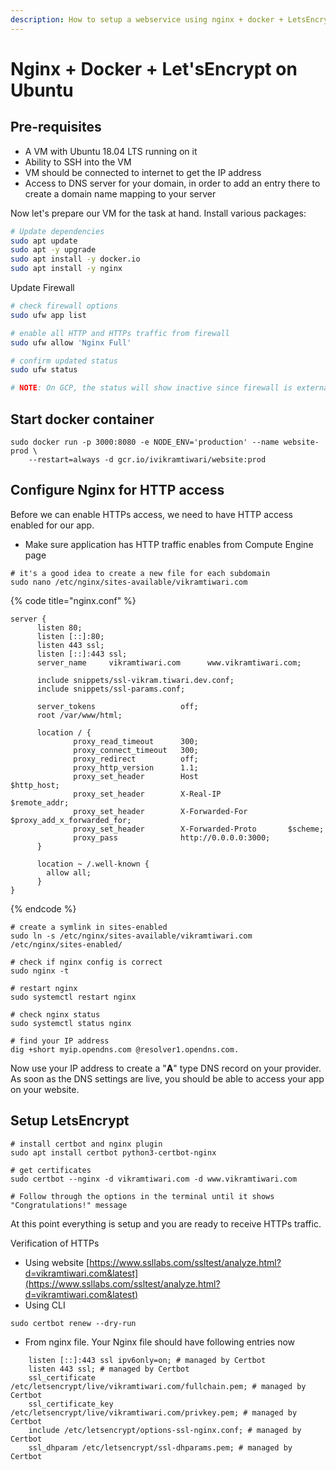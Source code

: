 ```yaml
---
description: How to setup a webservice using nginx + docker + LetsEncrypt on Ubuntu VMs
---
```


# Nginx + Docker + Let'sEncrypt on Ubuntu

## Pre-requisites

* A VM with Ubuntu 18.04 LTS running on it
* Ability to SSH into the VM
* VM should be connected to internet to get the IP address
* Access to DNS server for your domain, in order to add an entry there to create a domain name mapping to your server

Now let's prepare our VM for the task at hand. Install various packages:

```bash
# Update dependencies
sudo apt update
sudo apt -y upgrade
sudo apt install -y docker.io
sudo apt install -y nginx
```

Update Firewall

```bash
# check firewall options
sudo ufw app list

# enable all HTTP and HTTPs traffic from firewall
sudo ufw allow 'Nginx Full'

# confirm updated status
sudo ufw status

# NOTE: On GCP, the status will show inactive since firewall is external
```

## Start docker container

```text
sudo docker run -p 3000:8080 -e NODE_ENV='production' --name website-prod \
    --restart=always -d gcr.io/ivikramtiwari/website:prod
```

## Configure Nginx for HTTP access

Before we can enable HTTPs access, we need to have HTTP access enabled for our app.

* Make sure application has HTTP traffic enables from Compute Engine page

```text
# it's a good idea to create a new file for each subdomain
sudo nano /etc/nginx/sites-available/vikramtiwari.com
```

{% code title="nginx.conf" %}
```
server {
      listen 80;
      listen [::]:80;
      listen 443 ssl;
      listen [::]:443 ssl;
      server_name     vikramtiwari.com      www.vikramtiwari.com;

      include snippets/ssl-vikram.tiwari.dev.conf;
      include snippets/ssl-params.conf;

      server_tokens                   off;
      root /var/www/html;

      location / {
              proxy_read_timeout      300;
              proxy_connect_timeout   300;
              proxy_redirect          off;
              proxy_http_version      1.1;
              proxy_set_header        Host                    $http_host;
              proxy_set_header        X-Real-IP               $remote_addr;
              proxy_set_header        X-Forwarded-For         $proxy_add_x_forwarded_for;
              proxy_set_header        X-Forwarded-Proto       $scheme;
              proxy_pass              http://0.0.0.0:3000;
      }

      location ~ /.well-known {
        allow all;
      }
}
```
{% endcode %}

```text
# create a symlink in sites-enabled
sudo ln -s /etc/nginx/sites-available/vikramtiwari.com /etc/nginx/sites-enabled/
```

```text
# check if nginx config is correct
sudo nginx -t

# restart nginx
sudo systemctl restart nginx

# check nginx status
sudo systemctl status nginx

# find your IP address
dig +short myip.opendns.com @resolver1.opendns.com.
```

Now use your IP address to create a "**A**" type DNS record on your provider. As soon as the DNS settings are live, you should be able to access your app on your website.

## Setup LetsEncrypt

```text
# install certbot and nginx plugin
sudo apt install certbot python3-certbot-nginx

# get certificates
sudo certbot --nginx -d vikramtiwari.com -d www.vikramtiwari.com

# Follow through the options in the terminal until it shows "Congratulations!" message
```

At this point everything is setup and you are ready to receive HTTPs traffic.

Verification of HTTPs

* Using website [https://www.ssllabs.com/ssltest/analyze.html?d=vikramtiwari.com&latest](https://www.ssllabs.com/ssltest/analyze.html?d=vikramtiwari.com&latest)
* Using CLI

```text
sudo certbot renew --dry-run
```

* From nginx file. Your Nginx file should have following entries now

```text
    listen [::]:443 ssl ipv6only=on; # managed by Certbot
    listen 443 ssl; # managed by Certbot
    ssl_certificate /etc/letsencrypt/live/vikramtiwari.com/fullchain.pem; # managed by Certbot
    ssl_certificate_key /etc/letsencrypt/live/vikramtiwari.com/privkey.pem; # managed by Certbot
    include /etc/letsencrypt/options-ssl-nginx.conf; # managed by Certbot
    ssl_dhparam /etc/letsencrypt/ssl-dhparams.pem; # managed by Certbot
```

